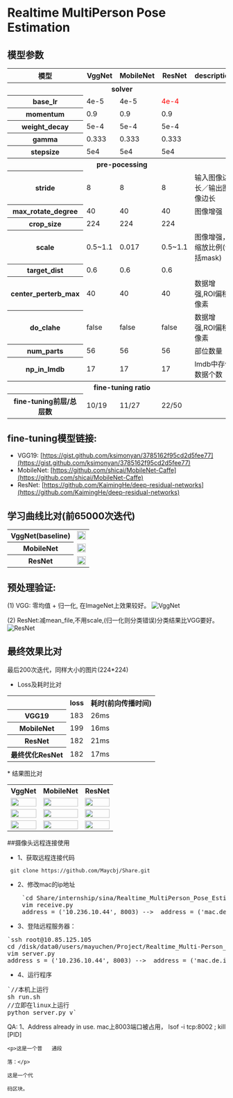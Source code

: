 # Realtime MultiPerson Pose Estimation

## 模型参数
<table>
    <tr>
        <th>模型</th>
        <th>VggNet</th>
        <th>MobileNet</th>
        <th>ResNet</th>
        <th>description</th>
    </tr>
    <tr>
       <th colspan=5>solver</th>
   </tr>
   <tr>
    <th>base_lr</th>
    <td>4e-5</td>
    <td>4e-5</td>
    <td><font color=red>4e-4</font></td>
    <td></td>
</tr>
<tr>
    <th>momentum</th>
    <td>0.9</td>
    <td>0.9</td>
    <td>0.9</td>
    <td></td>
</tr>
<tr>
    <th>weight_decay</th>
    <td>5e-4</td>
    <td>5e-4</td>
    <td>5e-4</td>
    <td></td>
</tr>
<tr>
    <th>gamma</td>
        <td>0.333</td>
        <td>0.333</td>
        <td>0.333</td>
        <td></td>
    </tr>
    <tr>
        <th>stepsize</th>
        <td>5e4</td>
        <td>5e4</td>
        <td>5e4</td>
        <td></td>
    </tr> 
    <tr>
       <th colspan=5>pre-pocessing</th>
   </tr>
   <tr>
    <th>stride</th>
    <td>8</td>
    <td>8</td>
    <td>8</td>
    <td>输入图像边长／输出图像边长</td>
</tr>
<tr>
    <th>max_rotate_degree</th>
    <td>40</td>
    <td>40</td>
    <td>40</td>
    <td>图像增强</td>
</tr>
<tr>
    <th>crop_size</th>
    <td>224</td>
    <td>224</td>
    <td>224</td>
    <td></td>
</tr>
<tr>
    <th>scale</th>
    <td>0.5~1.1</td>
    <td>0.017</td>
    <td>0.5~1.1</td>
    <td>图像增强，缩放比例(包括mask)</td>
</tr>
<tr>
    <th>target_dist</th>
    <td>0.6</td>
    <td>0.6</td>
    <td>0.6</td>
    <td></td>
</tr>
<tr>
    <th>center_perterb_max</th>
    <td>40</td>
    <td>40</td>
    <td>40</td>
    <td>数据增强,ROI偏移像素</td>
</tr>
<tr>
    <th>do_clahe</th>
    <td>false</td>
    <td>false</td>
    <td>false</td>
    <td>数据增强,ROI偏移像素</td>
</tr>
<tr>
    <th>num_parts</th>
    <td>56</td>
    <td>56</td>
    <td>56</td>
    <td>部位数量</td>
</tr>
<tr>
    <th>np_in_lmdb</th>
    <td>17</td>
    <td>17</td>
    <td>17</td>
    <td>lmdb中存储数据个数</td>
</tr>
<tr>
   <th colspan=5>fine-tuning ratio</th>
</tr>
<tr>
    <th>fine-tuning前层/总层数</th>
    <td>10/19</td>
    <td>11/27</td>
    <td>22/50</td>
    <td></td>
</tr>
</table>

## fine-tuning模型链接:
* VGG19:    [https://gist.github.com/ksimonyan/3785162f95cd2d5fee77](https://gist.github.com/ksimonyan/3785162f95cd2d5fee77)
* MobileNet:    [https://github.com/shicai/MobileNet-Caffe](https://github.com/shicai/MobileNet-Caffe)
* ResNet:   [https://github.com/KaimingHe/deep-residual-networks](https://github.com/KaimingHe/deep-residual-networks)

## 学习曲线比对(前65000次迭代)
<table>
    <tr>
        <th>VggNet(baseline)</th>
        <td><img src="https://raw.githubusercontent.com/Maycbj/SharePictures/master/internship/sina/Realtime_MultiPerson_Pose_Estimation/vgg.png" width=100% height=100%></td>
    </tr>
    <tr>
        <th>MobileNet </th>
        <td><img src="https://raw.githubusercontent.com/Maycbj/SharePictures/master/internship/sina/Realtime_MultiPerson_Pose_Estimation/mobile.png" width=100% height=100%></td>
    </tr>
    <tr>
        <th>ResNet</th>
        <td><img src="https://raw.githubusercontent.com/Maycbj/SharePictures/master/internship/sina/Realtime_MultiPerson_Pose_Estimation/resnet.png" width=100% height=100%></td>
    </tr>
</table>


## 预处理验证:
(1) VGG: 零均值 + 归一化, 在ImageNet上效果较好。
![VggNet](https://raw.githubusercontent.com/Maycbj/SharePictures/master/internship/sina/Realtime_MultiPerson_Pose_Estimation/vgg1.png)

(2) ResNet:减mean_file,不用scale,(归一化则分类错误)分类结果比VGG要好。
![ResNet](https://raw.githubusercontent.com/Maycbj/SharePictures/master/internship/sina/Realtime_MultiPerson_Pose_Estimation/resnet1.png)

## 最终效果比对
最后200次迭代，同样大小的图片(224*224)

* Loss及耗时比对
<table>
	<tr>
		<th></th>
		<th>loss</th>
		<th>耗时(前向传播时间)</th>
	</tr>
	<tr>
		<th>VGG19</th>
		<td>183</td>
		<td>26ms</td>
	</tr>
		<th>MobileNet</th>
		<td>199</td>
		<td>16ms</td>
	</tr>
		<th>ResNet</th>
		<td>182</td>
		<td>21ms</td>
	</tr>
	</tr>
		<th>最终优化ResNet</th>
		<td>182</td>
		<td>17ms</td>
	</tr>
</table>
* 结果图比对
<table>
  <tr>
    <th>VggNet</th>
    <th>MobileNet</th>
    <th>ResNet</th>
</tr>
<tr>
    <td><img src="https://raw.githubusercontent.com/Maycbj/SharePictures/master/internship/sina/Realtime_MultiPerson_Pose_Estimation/vgg2.png" width=100% height=100%></td>
    <td><img src="https://raw.githubusercontent.com/Maycbj/SharePictures/master/internship/sina/Realtime_MultiPerson_Pose_Estimation/mobile2.png" width=100% height=100%></td>
    <td><img src="https://raw.githubusercontent.com/Maycbj/SharePictures/master/internship/sina/Realtime_MultiPerson_Pose_Estimation/resnet2.png" width=100% height=100%></td>
</tr>
<tr>
    <td><img src="https://raw.githubusercontent.com/Maycbj/SharePictures/master/internship/sina/Realtime_MultiPerson_Pose_Estimation/vgg3.png" width=100% height=100%></td>
    <td><img src="https://raw.githubusercontent.com/Maycbj/SharePictures/master/internship/sina/Realtime_MultiPerson_Pose_Estimation/mobile3.png" width=100% height=100%></td>
    <td><img src="https://raw.githubusercontent.com/Maycbj/SharePictures/master/internship/sina/Realtime_MultiPerson_Pose_Estimation/resnet3.png" width=100% height=100%></td>
</tr>
<tr>
    <td><img src="https://raw.githubusercontent.com/Maycbj/SharePictures/master/internship/sina/Realtime_MultiPerson_Pose_Estimation/vgg4.png" width=100% height=100%></td>
    <td><img src="https://raw.githubusercontent.com/Maycbj/SharePictures/master/internship/sina/Realtime_MultiPerson_Pose_Estimation/mobile4.png" width=100% height=100%></td>
    <td><img src="https://raw.githubusercontent.com/Maycbj/SharePictures/master/internship/sina/Realtime_MultiPerson_Pose_Estimation/resnet4.png" width=100% height=100%></td>
</tr>
</table>

##摄像头远程连接使用
* 1、获取远程连接代码

 ` git clone https://github.com/Maycbj/Share.git`
 
* 2、修改mac的ip地址 
<pre>
	`cd Share/internship/sina/Realtime_MultiPerson_Pose_Estimation/trans
	vim receive.py 
	address = ('10.236.10.44', 8003) -->  address = ('mac.de.i.p', 8003)`
</pre>


* 3、登陆远程服务器：
<pre>
`ssh root@10.85.125.105
cd /disk/data0/users/mayuchen/Project/Realtime_Multi-Person_Pose_Estimation/testing/python
vim server.py 
address_s = ('10.236.10.44', 8003) -->  address = ('mac.de.i.p', 8003)`
</pre>

* 4、运行程序
<pre>
`//本机上运行
sh run.sh
//立即在linux上运行
python server.py v` 
</pre>








QA:
1、Address already in use. 
	mac上8003端口被占用，  lsof -i tcp:8002 ; kill [PID] 
	
	
	
	
	<p>这是一个普   通段
	
	落：</p>

<pre><code>这是一个代

码区块。</code></pre>


